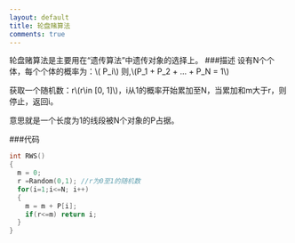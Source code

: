 ```yaml
---
layout: default
title: 轮盘赌算法
comments: true
---
```

轮盘赌算法是主要用在“遗传算法”中遗传对象的选择上。
###描述
设有N个个体，每个个体的概率为：\\( P_i\\) 则,\\(P_1 + P_2 + ... + P_N = 1\\)

获取一个随机数：r\\(r\in [0, 1]\\)，i从1的概率开始累加至N，当累加和m大于r，则停止，返回i。

意思就是一个长度为1的线段被N个对象的P占据。

###代码

```c++
int RWS()
{
  m = 0;
  r =Random(0,1); //r为0至1的随机数
  for(i=1;i<=N; i++)
  {
    m = m + P[i];
    if(r<=m) return i;
  }
}

```

